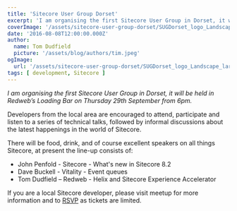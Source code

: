 ```yaml
---
title: 'Sitecore User Group Dorset'
excerpt: 'I am organising the first Sitecore User Group in Dorset, it will be held in Redwebs Loading Bar on Thursday 29th September from 6pm.'
coverImage: '/assets/sitecore-user-group-dorset/SUGDorset_logo_Landscape_large.jpg'
date: '2016-08-08T12:00:00.000Z'
author:
  name: Tom Dudfield
  picture: '/assets/blog/authors/tim.jpeg'
ogImage:
  url: '/assets/sitecore-user-group-dorset/SUGDorset_logo_Landscape_large.jpg'
tags: [ development, Sitecore ]
---
```


*I am organising the first Sitecore User Group in Dorset, it will be held in Redweb’s Loading Bar on Thursday 29th September from 6pm.*

Developers from the local area are encouraged to attend, participate and listen to a series of technical talks, followed by informal discussions about the latest happenings in the world of Sitecore. 

There will be food, drink, and of course excellent speakers on all things Sitecore, at present the line-up consists of:

* John Penfold - Sitecore - What's new in Sitecore 8.2 
* Dave Buckell - Vitality - Event queues
* Tom Dudfield – Redweb - Helix and Sitecore Experience Accelerator 

If you are a local Sitecore developer, please visit meetup for more information and to [RSVP](http://www.meetup.com/Sitecore-Technical-User-Group-United-Kingdom/events/232861103/) as tickets are limited.